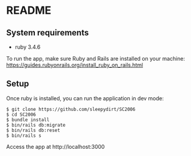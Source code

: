 # README

## System requirements
- ruby 3.4.6

To run the app, make sure Ruby and Rails are installed on your machine:
https://guides.rubyonrails.org/install_ruby_on_rails.html

## Setup
Once ruby is installed, you can run the application in dev mode:

```
$ git clone https://github.com/sleepydirt/SC2006
$ cd SC2006
$ bundle install
$ bin/rails db:migrate
$ bin/rails db:reset
$ bin/rails s
```

Access the app at http://localhost:3000
